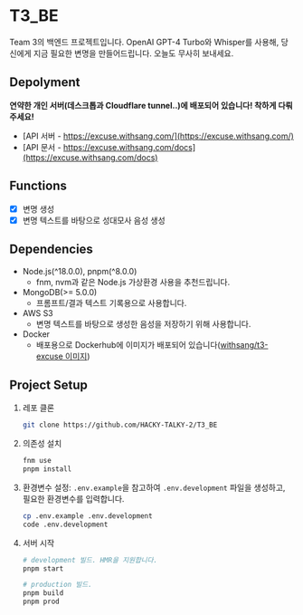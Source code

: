 # T3_BE

Team 3의 백엔드 프로젝트입니다.
OpenAI GPT-4 Turbo와 Whisper를 사용해, 당신에게 지금 필요한 변명을 만들어드립니다.
오늘도 무사히 보내세요.

## Depolyment

**연약한 개인 서버(데스크톱과 Cloudflare tunnel..)에 배포되어 있습니다! 착하게 다뤄주세요!**

- [API 서버 - https://excuse.withsang.com/](https://excuse.withsang.com/)
- [API 문서 - https://excuse.withsang.com/docs](https://excuse.withsang.com/docs)

## Functions

- [x] 변명 생성
- [x] 변명 텍스트를 바탕으로 성대모사 음성 생성

## Dependencies

- Node.js(^18.0.0), pnpm(^8.0.0)
  - fnm, nvm과 같은 Node.js 가상환경 사용을 추천드립니다.
- MongoDB(>= 5.0.0)
  - 프롬프트/결과 텍스트 기록용으로 사용합니다.
- AWS S3
  - 변명 텍스트를 바탕으로 생성한 음성을 저장하기 위해 사용합니다.
- Docker
  - 배포용으로 Dockerhub에 이미지가 배포되어 있습니다([withsang/t3-excuse 이미지](https://hub.docker.com/repository/docker/withsang/t3-excuse))

## Project Setup

1. 레포 클론
    ```bash
    git clone https://github.com/HACKY-TALKY-2/T3_BE
    ```
2. 의존성 설치
    ```bash
    fnm use
    pnpm install
    ```
3. 환경변수 설정: `.env.example`을 참고하여 `.env.development` 파일을 생성하고, 필요한 환경변수를 입력합니다.
    ```bash
    cp .env.example .env.development
    code .env.development
    ```
4. 서버 시작
   ```bash
   # development 빌드. HMR을 지원합니다.
   pnpm start
   
   # production 빌드.
   pnpm build
   pnpm prod
   ```
